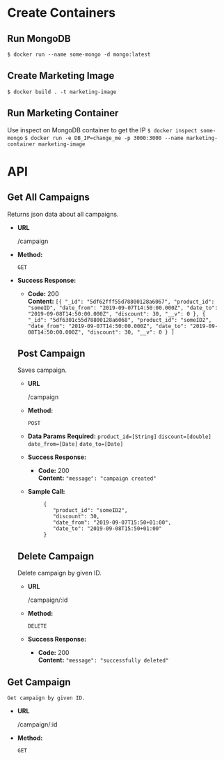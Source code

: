 
# Create Containers
## Run MongoDB
`$ docker run --name some-mongo -d mongo:latest`
## Create Marketing Image
`$ docker build . -t marketing-image`
## Run Marketing Container
Use inspect on MongoDB container to get the IP
`$ docker inspect some-mongo`
`$ docker run -e DB_IP=change_me -p 3000:3000 --name marketing-container marketing-image`

# API

**Get All Campaigns**
----
  Returns json data about all campaigns.

* **URL**

  /campaign

* **Method:**

  `GET`

* **Success Response:**

  * **Code:** 200 <br />
    **Content:** `[{
                          "_id": "5df62fff55d78800128a6067",
                          "product_id": "someID",
                          "date_from": "2019-09-07T14:50:00.000Z",
                          "date_to": "2019-09-08T14:50:00.000Z",
                          "discount": 30,
                          "__v": 0
                      },
                      {
                          "_id": "5df6301c55d78800128a6068",
                          "product_id": "someID2",
                          "date_from": "2019-09-07T14:50:00.000Z",
                          "date_to": "2019-09-08T14:50:00.000Z",
                          "discount": 30,
                          "__v": 0
                      }
                  ]`

  **Post Campaign**
  ----
    Saves campaign.

  * **URL**

    /campaign

  * **Method:**

    `POST`

  * **Data Params**
    **Required:**
    `product_id=[String]`
    `discount=[double]`
    `date_from=[Date]`
    `date_to=[Date]`

  * **Success Response:**

    * **Code:** 200 <br />
      **Content:** `"message": "campaign created"`

  * **Sample Call:**

    ``` 
         {
           	"product_id": "someID2",
           	"discount": 30,
           	"date_from": "2019-09-07T15:50+01:00",
           	"date_to": "2019-09-08T15:50+01:00"
         }
    ```
    
  **Delete Campaign**
  ----
    Delete campaign by given ID.

  * **URL**

    /campaign/:id

  * **Method:**

    `DELETE`

  * **Success Response:**

    * **Code:** 200 <br />
      **Content:** `"message": "successfully deleted"`

**Get Campaign**
  ----
    Get campaign by given ID.

  * **URL**

    /campaign/:id

  * **Method:**

    `GET`



